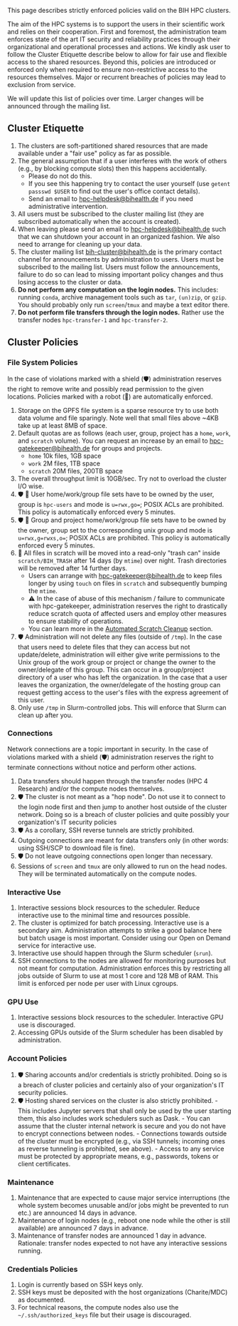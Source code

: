 
This page describes strictly enforced policies valid on the BIH HPC clusters.

The aim of the HPC systems is to support the users in their scientific work and relies on their cooperation.
First and foremost, the administration team enforces state of the art IT security and reliability practices through their organizational and operational processes and actions. We kindly ask user to follow the Cluster Etiquette describe below to allow for fair use and flexible access to the shared resources. Beyond this, policies are introduced or enforced only when required to ensure non-restrictive access to the resources themselves. Major or recurrent breaches of policies may lead to exclusion from service. 

We will update this list of policies over time.
Larger changes will be announced through the mailing list.

## Cluster Etiquette

1. The clusters are soft-partitioned shared resources that are made available under a "fair use" policy as far as possible.
2. The general assumption that if a user interferes with the work of others (e.g., by blocking compute slots) then this happens accidentally.
    - Please do not do this.
    - If you see this happening try to contact the user yourself (use `getent passswd $USER` to find out the user's office contact details).
    - Send an email to hpc-helpdesk@bihealth.de if you need administrative intervention.
3. All users must be subscribed to the cluster mailing list (they are subscribed automatically when the account is created).
4. When leaving please send an email to hpc-helpdesk@bihealth.de such that we can shutdown your account in an organized fashion.
   We also need to arrange for cleaning up your data.
5. The cluster mailing list bih-cluster@bihealth.de is the primary contact channel for announcements by administration to users.
   Users must be subscribed to the mailing list.
   Users must follow the announcements, failure to do so can lead to missing important policy changes and thus losing access to the cluster or data.
6. **Do not perform any computation on the login nodes.**
   This includes: running `conda`, archive management tools such as `tar`, `(un)zip`, or `gzip`.
   You should probably only run `screen`/`tmux` and maybe a text editor there.
7. **Do not perform file transfers through the login nodes.**
   Rather use the transfer nodes `hpc-transfer-1` and `hpc-transfer-2`.

## Cluster Policies

### File System Policies

In the case of violations marked with a shield (:shield:) administration reserves the right to remove write and possibly read permission to the given locations.
Policies marked with a robot (:robot:) are automatically enforced.

1. Storage on the GPFS file system is a sparse resource try to use both data volume and file sparingly.
   Note well that small files above ~4KB take up at least 8MB of space.
2. Default quotas are as follows (each user, group, project has a `home`, `work`, and `scratch` volume).
   You can request an increase by an email to hpc-gatekeeper@bihealth.de for groups and projects.
    - `home` 10k files, 1GB space
    - `work` 2M files, 1TB space
    - `scratch` 20M files, 200TB space
3. The overall throughput limit is 10GB/sec.
   Try not to overload the cluster I/O wise.
4. :shield: :robot: User home/work/group file sets have to be owned by the user, group is `hpc-users` and mode is `u=rwx,go=`; POSIX ACLs are prohibited.
    This policy is automatically enforced every 5 minutes.
5. :shield: :robot: Group and project home/work/group file sets have to be owned by the owner, group set to the corresponding unix group and mode is `u=rwx,g=rwxs,o=`; POSIX ACLs are prohibited.
    This policy is automatically enforced every 5 minutes.
6. :robot: All files in scratch will be moved into a read-only "trash can" inside `scratch/BIH_TRASH` after 14 days (by `mtime`) over night.
   Trash directories will be removed after 14 further days.
    - Users can arrange with hpc-gatekeeper@bihealth.de to keep files longer by using `touch` on files in `scratch` and subsequently bumping the `mtime`.
    - :warning: In the case of abuse of this mechanism / failure to communicate with hpc-gatekeeper, administration reserves the right to drastically reduce scratch quota of affected users and employ other measures to ensure stability of operations.
    - You can learn more in the [Automated Scratch Cleanup](../storage/scratch-cleanup.md) section.
7. :shield: Administration will not delete any files (outside of `/tmp`).
   In the case that users need to delete files that they can access but not update/delete, administration will either give write permissions to the Unix group of the work group or project or change the owner to the owner/delegate of this group.
   This can occur in a group/project directory of a user who has left the organization.
   In the case that a user leaves the organization, the owner/delegate of the hosting group can request getting access to the user's files with the express agreement of this user.
8. Only use `/tmp` in Slurm-controlled jobs.
   This will enforce that Slurm can clean up after you.

### Connections

Network connections are a topic important in security.
In the case of violations marked with a shield (:shield:) administration reserves the right to terminate connections without notice and perform other actions.

1. Data transfers should happen through the transfer nodes (HPC 4 Research) and/or the compute nodes themselves.
2. :shield: The cluster is not meant as a "hop node".
   Do not use it to connect to the login node first and then jump to another host outside of the cluster network. Doing so is a breach of cluster policies and quite possibly your organization's IT security policies
3. :shield: As a corollary, SSH reverse tunnels are strictly prohibited.
4. Outgoing connections are meant for data transfers only (in other words: using SSH/SCP to download file is fine).
5. :shield: Do not leave outgoing connections open longer than necessary.
6. Sessions of `screen` and `tmux` are only allowed to run on the head nodes.
   They will be terminated automatically on the compute nodes.

### Interactive Use

1. Interactive sessions block resources to the scheduler.
   Reduce interactive use to the minimal time and resources possible.
2. The cluster is optimized for batch processing.
   Interactive use is a secondary aim.
   Administration attempts to strike a good balance here but batch usage is most important.
   Consider using our Open on Demand service for interactive use. 
3. Interactive use should happen through the Slurm scheduler (`srun`).
4. SSH connections to the nodes are allowed for monitoring purposes but not meant for computation.
   Administration enforces this by restricting all jobs outside of Slurm to use at most 1 core and 128 MB of RAM.
   This limit is enforced per node per user with Linux cgroups.

### GPU Use

1. Interactive sessions block resources to the scheduler.
   Interactive GPU use is discouraged.
2. Accessing GPUs outside of the Slurm scheduler has been disabled by administration.

### Account Policies

1. :shield: Sharing accounts and/or credentials is strictly prohibited.
   Doing so is a breach of cluster policies and certainly also of your organization's IT security policies.
2. :shield: Hosting shared services on the cluster is also strictly prohibited.
        - This includes Jupyter servers that shall only be used by the user starting them, this also includes work schedulers such as Dask.
        - You can assume that the cluster internal network is secure and you do not have to encrypt connections between nodes.
        - Connections towards outside of the cluster must be encrypted (e.g., via SSH tunnels; incoming ones as reverse tunneling is prohibited, see above).
        - Access to any service must be protected by appropriate means, e.g., passwords, tokens or client certificates.

### Maintenance

1. Maintenance that are expected to cause major service interruptions (the whole system becomes unusable and/or jobs might be prevented to run etc.) are announced 14 days in advance.
2. Maintenance of login nodes (e.g., reboot one node while the other is still available) are announced 7 days in advance.
3. Maintenance of transfer nodes are announced 1 day in advance.
   Rationale: transfer nodes expected to not have any interactive sessions running.

### Credentials Policies

1. Login is currently based on SSH keys only.
2. SSH keys must be deposited with the host organizations (Charite/MDC) as documented.
3. For technical reasons, the compute nodes also use the `~/.ssh/authorized_keys` file but their usage is discouraged.
